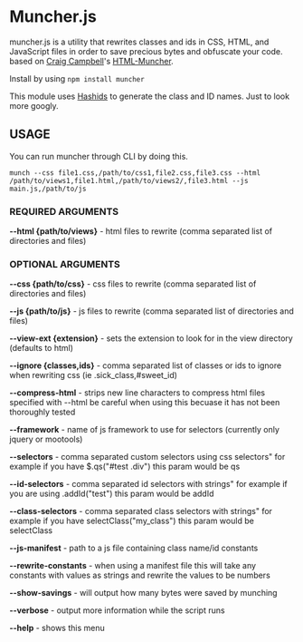 # Muncher.js

muncher.js is a utility that rewrites classes and ids in CSS, HTML, and JavaScript files in order to save precious bytes and obfuscate your code. based on [Craig Campbell](http://www.craigiam.com/)'s [HTML-Muncher](http://htmlmuncher.com).

Install by using `npm install muncher`

This module uses [Hashids](https://npmjs.org/package/hashids) to generate the class and ID names. Just to look more googly.

## USAGE
You can run muncher through CLI by doing this.
```
munch --css file1.css,/path/to/css1,file2.css,file3.css --html /path/to/views1,file1.html,/path/to/views2/,file3.html --js main.js,/path/to/js
```

### REQUIRED ARGUMENTS

**--html {path/to/views}** - html files to rewrite (comma separated list of directories and files)

### OPTIONAL ARGUMENTS
**--css {path/to/css}** - css files to rewrite (comma separated list of directories and files)

**--js {path/to/js}** - js files to rewrite (comma separated list of directories and files)

**--view-ext {extension}** - sets the extension to look for in the view directory (defaults to html)

**--ignore {classes,ids}** - comma separated list of classes or ids to ignore when rewriting css (ie .sick_class,#sweet_id)

**--compress-html** - strips new line characters to compress html files specified with --html be careful when using this becuase it has not been thoroughly tested

**--framework** - name of js framework to use for selectors (currently only jquery or mootools)

**--selectors** - comma separated custom selectors using css selectors" for example if you have $.qs("#test .div") this param would be qs

**--id-selectors** - comma separated id selectors with strings" for example if you are using .addId("test") this param would be addId

**--class-selectors** - comma separated class selectors with strings" for example if you have selectClass("my_class") this param would be selectClass

**--js-manifest** - path to a js file containing class name/id constants

**--rewrite-constants** - when using a manifest file this will take any constants with values as strings and rewrite the values to be numbers

**--show-savings** - will output how many bytes were saved by munching

**--verbose** - output more information while the script runs

**--help** - shows this menu
